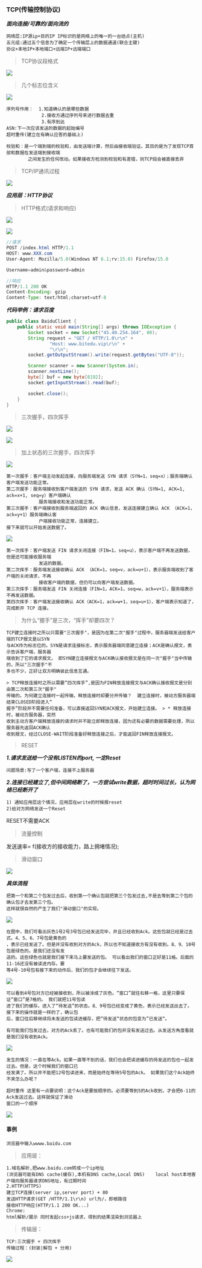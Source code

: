 ### TCP(传输控制协议)

***面向连接/可靠的/面向流的***

    网络层:IP源ip+目的IP IP标识的是网络上的唯一的一台结点(主机)
    五元组:通过五个信息为了确定一个传输层上的数据通道(联合主键)
    协议+本地IP+本地端口+远端IP+远端端口

    

> TCP协议段格式

![](https://github.com/q1206271031/photo/raw/master/TCP_IP/TCP%20%E6%8A%A5%E6%96%87%E6%AE%B5%E7%BB%93%E6%9E%84.png)

> 几个标志位含义

![](https://github.com/q1206271031/photo/raw/master/TCP_IP/8%20%E4%B8%AA%E6%A0%87%E5%BF%97%E4%BD%8D%E7%9A%84%E5%90%AB%E4%B9%89.png)

    序列号作用：  1.知道确认的是哪些数据
                 2.接收方通过序列号来进行数据去重
                 3.有序到达
    ASN:下一次应该发送的数据的起始编号
    超时重传(建立在有确认应答的基础上)

    校验和：是一个端到端的校验和，由发送端计算，然后由接收端验证。其目的是为了发现TCP首部和数据在发送端到接收端
            之间发生的任何改动。如果接收方检测到校验和有差错，则TCP段会被直接丢弃

> TCP/IP通讯过程

![](https://github.com/q1206271031/photo/raw/master/TCP_IP/TCP%2CIP%E9%80%9A%E8%AE%AF%E8%BF%87%E7%A8%8B.png)

***应用层：HTTP协议***

> HTTP格式(请求和响应)

![](https://github.com/q1206271031/photo/raw/master/TCP_IP/HTTP_Request.png)

![](https://github.com/q1206271031/photo/raw/master/TCP_IP/RHTTP_Response.png)

```java
//请求
POST /index.html HTTP/1.1
HOST: www.XXX.com
User-Agent: Mozilla/5.0(Windows NT 6.1;rv:15.0) Firefox/15.0

Username=admin&password=admin
```

```java
//响应
HTTP/1.1 200 OK
Content-Encoding: gzip
Content-Type: text/html;charset=utf-8
```
***代码举例：请求百度***

```java
public class BaiduClient {
    public static void main(String[] args) throws IOException {
        Socket socket = new Socket("45.40.254.164", 80);
        String request = "GET / HTTP/1.0\r\n" +
                "Host: www.bitedu.vip\r\n" +
                "\r\n";
        socket.getOutputStream().write(request.getBytes("UTF-8"));

        Scanner scanner = new Scanner(System.in);
        scanner.nextLine();
        byte[] buf = new byte[8192];
        socket.getInputStream().read(buf);

        socket.close();
    }
}
```

> 三次握手，四次挥手

![](https://github.com/q1206271031/photo/raw/master/TCP_IP/TCP%E4%B8%89%E6%AC%A1%E6%8F%A1%E6%89%8B.png)

![](https://github.com/q1206271031/photo/raw/master/TCP_IP/TCP%E5%9B%9B%E6%AC%A1%E6%8C%A5%E6%89%8B.png)

> 加上状态的三次握手，四次挥手

![](https://github.com/q1206271031/photo/raw/master/TCP_IP/%E4%B8%89%E6%AC%A1%E6%8F%A1%E6%89%8B.png)

    第一次握手：客户端主动发起连接，向服务端发送 SYN 请求（SYN=1，seq=x）；服务端确认客户端发送功能正常。
    第二次握手：服务端接收到客户端发送的 SYN 请求，发送 ACK 确认（SYN=1, ACK=1, ack=x+1, seq=y）客户端确认
                服务端接收和发送功能正常。
    第三次握手：客户端接收到服务端返回的 ACK 确认信息，发送连接建立确认 ACK （ACK=1，ack=y+1）服务端确认客
                户端接收功能正常，连接建立。
    接下来就可以开始发送数据了。

![](https://github.com/q1206271031/photo/raw/master/TCP_IP/%E5%9B%9B%E6%AC%A1%E6%8C%A5%E6%89%8B.png)

    第一次挥手：客户端发送 FIN 请求关闭连接（FIN=1，seq=u），表示客户端不再发送数据，但是还可能接收服务端
                发送的数据。
    第二次挥手：服务端发送接收确认 ACK （ACK=1，seq=v，ack=u+1），表示服务端收到了客户端的关闭请求，不再
                接收客户端的数据，但仍可以向客户端发送数据。
    第三次挥手：服务端发送 FIN 关闭连接（FIN=1，ACK=1，seq=w，ack=v+1），服务端表示不再发送数据。
    第四次挥手：客户端发送接收确认 ACK（ACK=1，ack=w+1，seq=u+1），客户端表示知道了，完成断开 TCP 连接。

> 为什么“握手”是三次，“挥手”却要四次？

    TCP建立连接时之所以只需要"三次握手"，是因为在第二次"握手"过程中，服务器端发送给客户端的TCP报文是以SYN
    与ACK作为标志位的。SYN是请求连接标志，表示服务器端同意建立连接；ACK是确认报文，表示告诉客户端，服务器
    端收到了它的请求报文。 即SYN建立连接报文与ACK确认接收报文是在同一次"握手"当中传输的，所以"三次握手"不
    多也不少，正好让双方明确彼此信息互通。

    > TCP释放连接时之所以需要“四次挥手”,是因为FIN释放连接报文与ACK确认接收报文是分别由第二次和第三次"握手"
    传输的。为何建立连接时一起传输，释放连接时却要分开传输？  建立连接时，被动方服务器端结束CLOSED阶段进入“
    握手”阶段并不需要任何准备，可以直接返回SYN和ACK报文，开始建立连接。 > * 释放连接时，被动方服务器，突然
    收到主动方客户端释放连接的请求时并不能立即释放连接，因为还有必要的数据需要处理，所以服务器先返回ACK确认
    收到报文，经过CLOSE-WAIT阶段准备好释放连接之后，才能返回FIN释放连接报文。

> RESET

***1.请求发送给一个没有LISTEN的port, 一定Reset***

    问题场景:写了一个客户端，连接不上服务器

***2.连接已经建立了,但中间网络断了，一方尝试write数据，超时时间过长，认为网络已经断开了***

    1) 通知应用层这个情况，应用层在write的时候报reset
    2)给对方网络发送一个Reset

RESET不需要ACK

> 流量控制

发送速率= f(接收方的接收能力，路上拥堵情况);

> 滑动窗口

![](https://github.com/q1206271031/photo/raw/master/TCP_IP/%E6%BB%91%E5%8A%A8%E7%AA%97%E5%8F%A3.png)

***具体流程***

    把第一个和第二个包发过去后，收到第一个确认包就把第三个包发过去,不是去等到第二个包的确认包才去发第三个包。
    这样就很自然的产生了我们"滑动窗口"的实现。

![](https://github.com/q1206271031/photo/raw/master/%E6%BB%91%E5%8A%A8%E7%AA%97%E5%8F%A3/%E6%BB%91%E5%8A%A8%E7%AA%97%E5%8F%A3%E5%88%9D%E5%A7%8B.png)

    在图中，我们可看出灰色1号2号3号包已经发送完毕，并且已经收到Ack。这些包就已经是过去式。4、5、6、7号包是黄色的
    ，表示已经发送了。但是并没有收到对方的Ack，所以也不知道接收方有没有收到。8、9、10号包是绿色的。是我们还没有发
    送的。这些绿色也就是我们接下来马上要发送的包。 可以看出我们的窗口正好是11格。后面的11-16还没有被读进内存。要
    等4号-10号包有接下来的动作后，我们的包才会继续往下发送。

![](https://github.com/q1206271031/photo/raw/master/%E6%BB%91%E5%8A%A8%E7%AA%97%E5%8F%A3/%E6%BB%91%E5%8A%A8%E7%AA%97%E5%8F%A3%E6%AD%A3%E5%B8%B8.png)

    可以看到4号包对方已经被接收到，所以被涂成了灰色。“窗口”就往右移一格，这里只要保证“窗口”是7格的。 我们就把11号包读
    进了我们的缓存。进入了“待发送”的状态。8、9号包已经变成了黄色，表示已经发送出去了。接下来的操作就是一样的了，确认包
    后，窗口往后移继续将未发送的包读进缓存，把“待发送“状态的包变为”已发送“。
    
    有可能我们包发过去，对方的Ack丢了。也有可能我们的包并没有发送过去。从发送方角度看就是我们没有收到Ack。

![](https://github.com/q1206271031/photo/raw/master/%E6%BB%91%E5%8A%A8%E7%AA%97%E5%8F%A3/%E6%BB%91%E5%8A%A8%E7%AA%97%E5%8F%A3%E4%B8%A2ACK.png)

    发生的情况：一直在等Ack。如果一直等不到的话，我们也会把读进缓存的待发送的包也一起发过去。但是，这个时候我们的窗口已
    经发满了。所以并不能把12号包读进来，而是始终在等待5号包的Ack。 如果我们这个Ack始终不来怎么办呢？

    超时重传 这里有一点要说明：这个Ack是要按顺序的。必须要等到5的Ack收到，才会把6-11的Ack发送过去。这样就保证了滑动
    窗口的一个顺序

![](https://github.com/q1206271031/photo/raw/master/%E6%BB%91%E5%8A%A8%E7%AA%97%E5%8F%A3/%E6%BB%91%E5%8A%A8%E7%AA%97%E5%8F%A3%E8%B6%85%E6%97%B6%E9%87%8D%E5%8F%91.png)


#### 事例

    浏览器中输入wwww.baidu.com

> 应用层：

    1.域名解析,把www.baidu.com转成一个ip地址
    (浏览器可能有DNS cache(缓存),本机有DNS cache,Local DNS)    local host本地客户端向服务器请求DNS地址，有过期时间
    2.HTTP(HTTPS)
    建立TCP连接(server ip,server port) + 80
    发送HTTP请求(GET /HTTP/1.1\r\n) url为/，即根路径
    接收HTTP响应(HTTP/1.1 200 OK...)
    Chrome:
    html解析/展示 同时发起css+js请求，得到的结果渲染到浏览器上

> 传输层：

    TCP:三次握手 + 四次挥手  
    传输过程：(封装|解包 + 分用)

![](https://github.com/q1206271031/photo/raw/master/TCP_IP/%E8%AF%B7%E6%B1%82%E7%99%BE%E5%BA%A6%E7%9A%84%E4%BE%8B%E5%AD%90.png)







